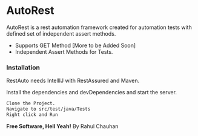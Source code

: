 # AutoRest

AutoRest is a rest automation framework created for automation tests with defined set of independent assert methods.

  - Supports GET Method [More to be Added Soon]
  - Independent Assert Methods for Tests.

### Installation

RestAuto needs IntellIJ with RestAssured and Maven.

Install the dependencies and devDependencies and start the server.

```sh
Clone the Project.
Navigate to src/test/java/Tests
Right click and Run
```



**Free Software, Hell Yeah!**
By Rahul Chauhan
